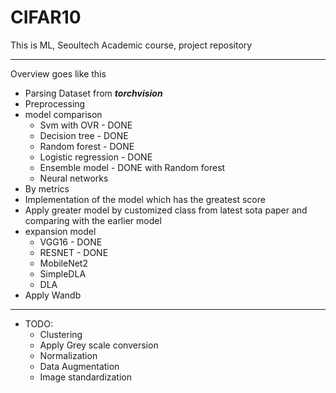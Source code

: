 # CIFAR10
This is ML, Seoultech Academic course, project repository

<hr>

Overview goes like this

* Parsing Dataset from **_torchvision_**
* Preprocessing
* model comparison
  * Svm with OVR - DONE
  * Decision tree - DONE
  * Random forest - DONE
  * Logistic regression - DONE
  * Ensemble model - DONE with Random forest
  * Neural networks
* By metrics
* Implementation of the model which has the greatest score
* Apply greater model by customized class from latest sota paper and comparing with the earlier model
* expansion model
  * VGG16 - DONE
  * RESNET - DONE
  * MobileNet2
  * SimpleDLA
  * DLA
* Apply Wandb

<hr>

* TODO:
  * Clustering
  * Apply Grey scale conversion
  * Normalization
  * Data Augmentation
  * Image standardization